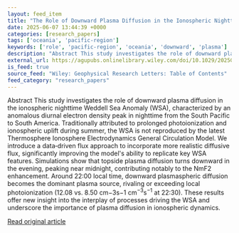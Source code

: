 ```yaml
---
layout: feed_item
title: "The Role of Downward Plasma Diffusion in the Ionospheric Nighttime Weddell Sea Anomaly"
date: 2025-06-07 13:44:39 +0000
categories: [research_papers]
tags: ['oceania', 'pacific-region']
keywords: ['role', 'pacific-region', 'oceania', 'downward', 'plasma']
description: "Abstract This study investigates the role of downward plasma diffusion in the ionospheric nighttime Weddell Sea Anomaly (WSA), characterized by an anomalous ..."
external_url: https://agupubs.onlinelibrary.wiley.com/doi/10.1029/2025GL115318?af=R
is_feed: true
source_feed: "Wiley: Geophysical Research Letters: Table of Contents"
feed_category: "research_papers"
---
```


Abstract This study investigates the role of downward plasma diffusion in the ionospheric nighttime Weddell Sea Anomaly (WSA), characterized by an anomalous diurnal electron density peak in nighttime from the South Pacific to South America. Traditionally attributed to prolonged photoionization and ionospheric uplift during summer, the WSA is not reproduced by the latest Thermosphere Ionosphere Electrodynamics General Circulation Model. We introduce a data‐driven flux approach to incorporate more realistic diffusive flux, significantly improving the model's ability to replicate key WSA features. Simulations show that topside plasma diffusion turns downward in the evening, peaking near midnight, contributing notably to the NmF2 enhancement. Around 22:00 local time, downward plasmaspheric diffusion becomes the dominant plasma source, rivaling or exceeding local photoionization (12.08 vs. 8.50 cm−3s−1 ${\text{cm}}^{-3}{\mathrm{s}}^{-1}$ at 22:30). These results offer new insight into the interplay of processes driving the WSA and underscore the importance of plasma diffusion in ionospheric dynamics.

[Read original article](https://agupubs.onlinelibrary.wiley.com/doi/10.1029/2025GL115318?af=R)
